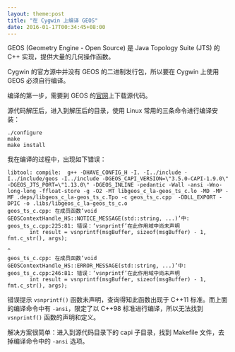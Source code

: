 ```yaml
---
layout: theme:post
title: "在 Cygwin 上编译 GEOS"
date: 2016-01-17T00:34:45+08:00
---
```


GEOS (Geometry Engine - Open Source) 是 Java Topology Suite (JTS) 的 C++ 实现，提供大量的几何操作函数。

Cygwin 的官方源中并没有 GEOS 的二进制发行包，所以要在 Cygwin 上使用 GEOS 必须自行编译。

编译的第一步，需要到 GEOS 的[官网][geos]上下载源代码。

源代码解压后，进入到解压后的目录，使用 Linux 常用的三条命令进行编译安装：

```
./configure
make
make install
```

我在编译的过程中，出现如下错误：
```
libtool: compile:  g++ -DHAVE_CONFIG_H -I. -I../include -I../include/geos -I../include -DGEOS_CAPI_VERSION=\"3.5.0-CAPI-1.9.0\" -DGEOS_JTS_PORT=\"1.13.0\" -DGEOS_INLINE -pedantic -Wall -ansi -Wno-long-long -ffloat-store -g -O2 -MT libgeos_c_la-geos_ts_c.lo -MD -MP -MF .deps/libgeos_c_la-geos_ts_c.Tpo -c geos_ts_c.cpp  -DDLL_EXPORT -DPIC -o .libs/libgeos_c_la-geos_ts_c.o
geos_ts_c.cpp: 在成员函数‘void GEOSContextHandle_HS::NOTICE_MESSAGE(std::string, ...)’中:
geos_ts_c.cpp:225:81: 错误：‘vsnprintf’在此作用域中尚未声明
       int result = vsnprintf(msgBuffer, sizeof(msgBuffer) - 1, fmt.c_str(), args);
                                                                                 ^
geos_ts_c.cpp: 在成员函数‘void GEOSContextHandle_HS::ERROR_MESSAGE(std::string, ...)’中:
geos_ts_c.cpp:246:81: 错误：‘vsnprintf’在此作用域中尚未声明
       int result = vsnprintf(msgBuffer, sizeof(msgBuffer) - 1, fmt.c_str(), args);
```
错误提示 `vsnprintf()` 函数未声明，查询得知此函数出现于 C++11 标准。而上面的编译命令中有 `-ansi`，限定了以 C++98 标准进行编译，所以无法找到 `vsnprintf()` 函数的声明和定义。

解决方案很简单：进入到源代码目录下的 capi 子目录，找到 Makefile 文件，去掉编译命令中的 `-ansi` 选项。


[geos]: http://trac.osgeo.org/geos/